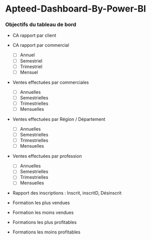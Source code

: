 # Apteed-Dashboard-By-Power-BI

### Objectifs du tableau de bord

- CA rapport par client

- CA rapport par commercial
    - [ ] Annuel
    - [ ] Semestriel
    - [ ] Trimestriel
    - [ ] Mensuel

- Ventes effectuées par commerciales
    - [ ] Annuelles
    - [ ] Semestrielles
    - [ ] Trimestrielles
    - [ ] Mensuelles

- Ventes effectuées par Région / Département
    - [ ] Annuelles
    - [ ] Semestrielles
    - [ ] Trimestrielles
    - [ ] Mensuelles

- Ventes effectuées par profession
    - [ ] Annuelles
    - [ ] Semestrielles
    - [ ] Trimestrielles
    - [ ] Mensuelles

- Rapport des inscriptions : Inscrit, inscritD, Désinscrit

- Formation les plus vendues
- Formation les moins vendues
- Formations les plus profitables
- Formations les moins profitables
